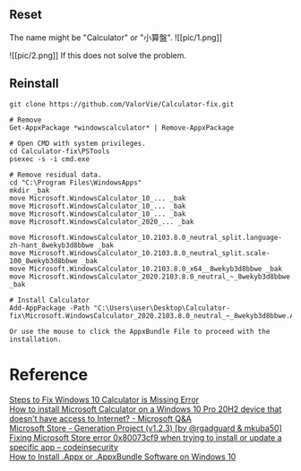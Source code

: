 ## Reset
The name might be "Calculator" or "小算盤".
![[pic/1.png]]

![[pic/2.png]]
If this does not solve the problem.

## Reinstall
```
git clone https://github.com/ValorVie/Calculator-fix.git

# Remove
Get-AppxPackage *windowscalculator* | Remove-AppxPackage

# Open CMD with system privileges.
cd Calculator-fix\PSTools
psexec -s -i cmd.exe

# Remove residual data.
cd "C:\Program Files\WindowsApps"
mkdir _bak
move Microsoft.WindowsCalculator_10_... _bak
move Microsoft.WindowsCalculator_10_... _bak
move Microsoft.WindowsCalculator_10_... _bak
move Microsoft.WindowsCalculator_2020_... _bak

move Microsoft.WindowsCalculator_10.2103.8.0_neutral_split.language-zh-hant_8wekyb3d8bbwe _bak
move Microsoft.WindowsCalculator_10.2103.8.0_neutral_split.scale-100_8wekyb3d8bbwe _bak
move Microsoft.WindowsCalculator_10.2103.8.0_x64__8wekyb3d8bbwe _bak
move Microsoft.WindowsCalculator_2020.2103.8.0_neutral_~_8wekyb3d8bbwe _bak

# Install Calculator
Add-AppPackage -Path "C:\Users\user\Desktop\Calculator-fix\Microsoft.WindowsCalculator_2020.2103.8.0_neutral_~_8wekyb3d8bbwe.AppxBundle"

Or use the mouse to click the AppxBundle File to proceed with the installation.
```

# Reference
[Steps to Fix Windows 10 Calculator is Missing Error](https://wethegeek.com/steps-to-fix-windows-10-calculator-is-missing-error/)  
[How to install Microsoft Calculator on a Windows 10 Pro 20H2 device that doesn't have access to Internet? - Microsoft Q&A](https://learn.microsoft.com/en-us/answers/questions/428962/how-to-install-microsoft-calculator-on-a-windows-1)  
[Microsoft Store - Generation Project (v1.2.3) [by @rgadguard & mkuba50]](https://store.rg-adguard.net/)  
[Fixing Microsoft Store error 0x80073cf9 when trying to install or update a specific app – codeinsecurity](https://codeinsecurity.wordpress.com/2021/12/01/fixing-microsoft-store-error-0x80073cf9-when-trying-to-install-or-update-a-specific-app/)  
[How to Install .Appx or .AppxBundle Software on Windows 10](https://www.howtogeek.com/285410/how-to-install-appx-or-appxbundle-software-on-windows-10/)  